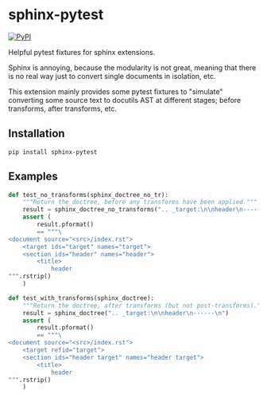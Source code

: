 # sphinx-pytest

[![PyPI][pypi-badge]][pypi-link]

Helpful pytest fixtures for sphinx extensions.

Sphinx is annoying, because the modularity is not great,
meaning that there is no real way just to convert single documents in isolation, etc.

This extension mainly provides some pytest fixtures to "simulate" converting some source text to docutils AST at different stages; before transforms, after transforms, etc.


## Installation

```
pip install sphinx-pytest
```

## Examples

```python
def test_no_transforms(sphinx_doctree_no_tr):
    """Return the doctree, before any transforms have been applied."""
    result = sphinx_doctree_no_transforms(".. _target:\n\nheader\n------\n")
    assert (
        result.pformat()
        == """\
<document source="<src>/index.rst">
    <target ids="target" names="target">
    <section ids="header" names="header">
        <title>
            header
""".rstrip()
    )
```

```python
def test_with_transforms(sphinx_doctree):
    """Return the doctree, after transforms (but not post-transforms)."""
    result = sphinx_doctree(".. _target:\n\nheader\n------\n")
    assert (
        result.pformat()
        == """\
<document source="<src>/index.rst">
    <target refid="target">
    <section ids="header target" names="header target">
        <title>
            header
""".rstrip()
    )
```


[pypi-badge]: https://img.shields.io/pypi/v/sphinx_pytest.svg
[pypi-link]: https://pypi.org/project/sphinx_pytest
